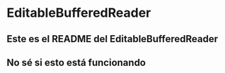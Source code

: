 # EditableBufferedReader
## Este es el README del EditableBufferedReader
## No sé si esto está funcionando